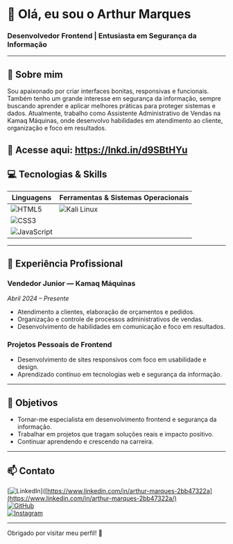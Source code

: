 # 👋 Olá, eu sou o Arthur Marques

### Desenvolvedor Frontend | Entusiasta em Segurança da Informação

---

## 🚀 Sobre mim

Sou apaixonado por criar interfaces bonitas, responsivas e funcionais. Também tenho um grande interesse em segurança da informação, sempre buscando aprender e aplicar melhores práticas para proteger sistemas e dados. Atualmente, trabalho como Assistente Administrativo de Vendas na Kamaq Máquinas, onde desenvolvo habilidades em atendimento ao cliente, organização e foco em resultados.

🔗 Acesse aqui: https://lnkd.in/d9SBtHYu
---

## 💻 Tecnologias & Skills

| Linguagens                  | Ferramentas & Sistemas Operacionais |
|----------------------------|------------------------------------|
| ![HTML5](https://img.shields.io/badge/HTML5-E34F26?style=for-the-badge&logo=html5&logoColor=white)  | ![Kali Linux](https://img.shields.io/badge/Kali_Linux-557C94?style=for-the-badge&logo=kalilinux&logoColor=white) |
| ![CSS3](https://img.shields.io/badge/CSS3-1572B6?style=for-the-badge&logo=css3&logoColor=white)     |                                    |
| ![JavaScript](https://img.shields.io/badge/JavaScript-F7DF1E?style=for-the-badge&logo=javascript&logoColor=black) |                                    |

---

## 💼 Experiência Profissional

### Vendedor Junior — Kamaq Máquinas  
*Abril 2024 – Presente*  
- Atendimento a clientes, elaboração de orçamentos e pedidos.  
- Organização e controle de processos administrativos de vendas.  
- Desenvolvimento de habilidades em comunicação e foco em resultados.

### Projetos Pessoais de Frontend  
- Desenvolvimento de sites responsivos com foco em usabilidade e design.  
- Aprendizado contínuo em tecnologias web e segurança da informação.

---

## 🎯 Objetivos

- Tornar-me especialista em desenvolvimento frontend e segurança da informação.  
- Trabalhar em projetos que tragam soluções reais e impacto positivo.  
- Continuar aprendendo e crescendo na carreira.

---

## 📫 Contato

[![LinkedIn](https://img.shields.io/badge/LinkedIn-0077B5?style=flat-square&logo=linkedin&logoColor=white)]([https://www.linkedin.com/in/arthur-marques-2bb47322a](https://www.linkedin.com/in/arthur-marques-2bb47322a/)  
[![GitHub](https://img.shields.io/badge/GitHub-181717?style=flat-square&logo=github&logoColor=white)](https://github.com/arthurmarques)  
[![Instagram](https://img.shields.io/badge/Instagram-E4405F?style=flat-square&logo=instagram&logoColor=white)](https://www.instagram.com/oarthuur_1/)

---

Obrigado por visitar meu perfil! 🚀
